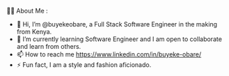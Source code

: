 👩‍💻 About Me :
- 👋 Hi, I’m @buyekeobare, a Full Stack Software Engineer in the making from Kenya.
- 🌱 I’m currently learning Software Engineer and I am open to collaborate and learn from others.
- 📫 How to reach me https://www.linkedin.com/in/buyeke-obare/
- ⚡ Fun fact, I am a style and fashion aficionado.

<!---
buyekeobare/buyekeobare is a ✨ special ✨ repository because its `README.md` (this file) appears on your GitHub profile.
You can click the Preview link to take a look at your changes.
--->

